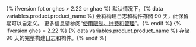 {% ifversion fpt or ghes > 2.22 or ghae %} 默认情况下，{% data variables.product.product_name %} 会将构建日志和构件存储 90 天，此保留期可以自定义。 更多信息请参阅“[使用限制、计费和管理](/actions/reference/usage-limits-billing-and-administration#artifact-and-log-retention-policy)”。{% endif %}
{% ifversion ghes = 2.22 %} {% data variables.product.product_name %} 存储 90 天的完整构建日志和构件。{% endif %}
